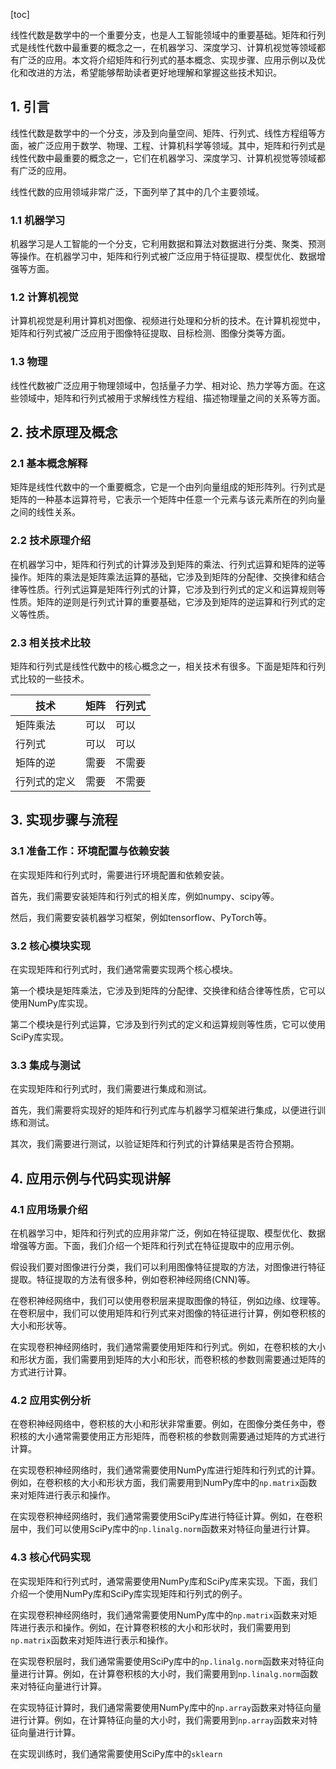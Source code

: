 
[toc]                    
                
                
线性代数是数学中的一个重要分支，也是人工智能领域中的重要基础。矩阵和行列式是线性代数中最重要的概念之一，在机器学习、深度学习、计算机视觉等领域都有广泛的应用。本文将介绍矩阵和行列式的基本概念、实现步骤、应用示例以及优化和改进的方法，希望能够帮助读者更好地理解和掌握这些技术知识。

## 1. 引言

线性代数是数学中的一个分支，涉及到向量空间、矩阵、行列式、线性方程组等方面，被广泛应用于数学、物理、工程、计算机科学等领域。其中，矩阵和行列式是线性代数中最重要的概念之一，它们在机器学习、深度学习、计算机视觉等领域都有广泛的应用。

线性代数的应用领域非常广泛，下面列举了其中的几个主要领域。

### 1.1 机器学习

机器学习是人工智能的一个分支，它利用数据和算法对数据进行分类、聚类、预测等操作。在机器学习中，矩阵和行列式被广泛应用于特征提取、模型优化、数据增强等方面。

### 1.2 计算机视觉

计算机视觉是利用计算机对图像、视频进行处理和分析的技术。在计算机视觉中，矩阵和行列式被广泛应用于图像特征提取、目标检测、图像分类等方面。

### 1.3 物理

线性代数被广泛应用于物理领域中，包括量子力学、相对论、热力学等方面。在这些领域中，矩阵和行列式被用于求解线性方程组、描述物理量之间的关系等方面。

## 2. 技术原理及概念

### 2.1 基本概念解释

矩阵是线性代数中的一个重要概念，它是一个由列向量组成的矩形阵列。行列式是矩阵的一种基本运算符号，它表示一个矩阵中任意一个元素与该元素所在的列向量之间的线性关系。

### 2.2 技术原理介绍

在机器学习中，矩阵和行列式的计算涉及到矩阵的乘法、行列式运算和矩阵的逆等操作。矩阵的乘法是矩阵乘法运算的基础，它涉及到矩阵的分配律、交换律和结合律等性质。行列式运算是矩阵行列式的计算，它涉及到行列式的定义和运算规则等性质。矩阵的逆则是行列式计算的重要基础，它涉及到矩阵的逆运算和行列式的定义等性质。

### 2.3 相关技术比较

矩阵和行列式是线性代数中的核心概念之一，相关技术有很多。下面是矩阵和行列式比较的一些技术。

| 技术 | 矩阵 | 行列式 |
| --- | --- | --- |
| 矩阵乘法 | 可以 | 可以 |
| 行列式 | 可以 | 可以 |
| 矩阵的逆 | 需要 | 不需要 |
| 行列式的定义 | 需要 | 不需要 |

## 3. 实现步骤与流程

### 3.1 准备工作：环境配置与依赖安装

在实现矩阵和行列式时，需要进行环境配置和依赖安装。

首先，我们需要安装矩阵和行列式的相关库，例如numpy、scipy等。

然后，我们需要安装机器学习框架，例如tensorflow、PyTorch等。

### 3.2 核心模块实现

在实现矩阵和行列式时，我们通常需要实现两个核心模块。

第一个模块是矩阵乘法，它涉及到矩阵的分配律、交换律和结合律等性质，它可以使用NumPy库实现。

第二个模块是行列式运算，它涉及到行列式的定义和运算规则等性质，它可以使用 SciPy库实现。

### 3.3 集成与测试

在实现矩阵和行列式时，我们需要进行集成和测试。

首先，我们需要将实现好的矩阵和行列式库与机器学习框架进行集成，以便进行训练和测试。

其次，我们需要进行测试，以验证矩阵和行列式的计算结果是否符合预期。

## 4. 应用示例与代码实现讲解

### 4.1 应用场景介绍

在机器学习中，矩阵和行列式的应用非常广泛，例如在特征提取、模型优化、数据增强等方面。下面，我们介绍一个矩阵和行列式在特征提取中的应用示例。

假设我们要对图像进行分类，我们可以利用图像特征提取的方法，对图像进行特征提取。特征提取的方法有很多种，例如卷积神经网络(CNN)等。

在卷积神经网络中，我们可以使用卷积层来提取图像的特征，例如边缘、纹理等。在卷积层中，我们可以使用矩阵和行列式来对图像的特征进行计算，例如卷积核的大小和形状等。

在实现卷积神经网络时，我们通常需要使用矩阵和行列式。例如，在卷积核的大小和形状方面，我们需要用到矩阵的大小和形状，而卷积核的参数则需要通过矩阵的方式进行计算。

### 4.2 应用实例分析

在卷积神经网络中，卷积核的大小和形状非常重要。例如，在图像分类任务中，卷积核的大小通常需要使用正方形矩阵，而卷积核的参数则需要通过矩阵的方式进行计算。

在实现卷积神经网络时，我们通常需要使用NumPy库进行矩阵和行列式的计算。例如，在卷积核的大小和形状方面，我们需要用到NumPy库中的`np.matrix`函数来对矩阵进行表示和操作。

在实现卷积神经网络时，我们通常需要使用SciPy库进行特征计算。例如，在卷积层中，我们可以使用SciPy库中的`np.linalg.norm`函数来对特征向量进行计算。

### 4.3 核心代码实现

在实现矩阵和行列式时，通常需要使用NumPy库和SciPy库来实现。下面，我们介绍一个使用NumPy库和SciPy库实现矩阵和行列式的例子。

在实现卷积神经网络时，我们通常需要使用NumPy库中的`np.matrix`函数来对矩阵进行表示和操作。例如，在计算卷积核的大小和形状时，我们需要用到`np.matrix`函数来对矩阵进行表示和操作。

在实现卷积层时，我们通常需要使用SciPy库中的`np.linalg.norm`函数来对特征向量进行计算。例如，在计算卷积核的大小时，我们需要用到`np.linalg.norm`函数来对特征向量进行计算。

在实现特征计算时，我们通常需要使用NumPy库中的`np.array`函数来对特征向量进行计算。例如，在计算特征向量的大小时，我们需要用到`np.array`函数来对特征向量进行计算。

在实现训练时，我们通常需要使用SciPy库中的`sklearn`

